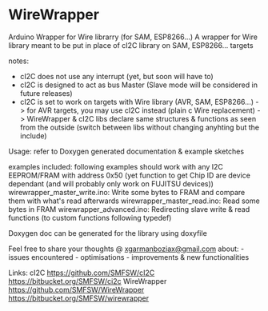 # WireWrapper
Arduino Wrapper for Wire librarry (for SAM, ESP8266...)
A wrapper for Wire library meant to be put in place of cI2C library on SAM, ESP8266... targets

notes:
- cI2C does not use any interrupt (yet, but soon will have to)
- cI2C is designed to act as bus Master (Slave mode will be considered in future releases)
- cI2C is set to work on targets with Wire library (AVR, SAM, ESP8266...)
	-> for AVR targets, you may use cI2C instead (plain c Wire replacement)
	-> WireWrapper & cI2C libs declare same structures & functions as seen from the outside
		(switch between libs without changing anyhting but the include)

Usage: 
refer to Doxygen generated documentation & example sketches

examples included:
following examples should work with any I2C EEPROM/FRAM with address 0x50
(yet function to get Chip ID are device dependant (and will probably only work on FUJITSU devices))
wirewrapper_master_write.ino: Write some bytes to FRAM and compare them with what's read afterwards
wirewrapper_master_read.ino: Read some bytes in FRAM
wirewrapper_advanced.ino: Redirecting slave write & read functions (to custom functions following typedef)


Doxygen doc can be generated for the library using doxyfile

Feel free to share your thoughts @ xgarmanboziax@gmail.com about:
	- issues encountered
	- optimisations
	- improvements & new functionalities


Links:
cI2C
	https://github.com/SMFSW/cI2C
	https://bitbucket.org/SMFSW/ci2c
WireWrapper
	https://github.com/SMFSW/WireWrapper
	https://bitbucket.org/SMFSW/wirewrapper
